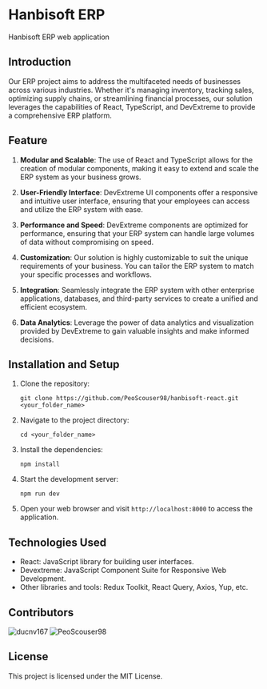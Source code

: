 # Hanbisoft ERP

Hanbisoft ERP web application

## Introduction

Our ERP project aims to address the multifaceted needs of businesses across various industries. Whether it's managing inventory, tracking sales, optimizing supply chains, or streamlining financial processes, our solution leverages the capabilities of React, TypeScript, and DevExtreme to provide a comprehensive ERP platform.

## Feature

1. **Modular and Scalable**: The use of React and TypeScript allows for the creation of modular components, making it easy to extend and scale the ERP system as your business grows.

2. **User-Friendly Interface**: DevExtreme UI components offer a responsive and intuitive user interface, ensuring that your employees can access and utilize the ERP system with ease.

3. **Performance and Speed**: DevExtreme components are optimized for performance, ensuring that your ERP system can handle large volumes of data without compromising on speed.

4. **Customization**: Our solution is highly customizable to suit the unique requirements of your business. You can tailor the ERP system to match your specific processes and workflows.

5. **Integration**: Seamlessly integrate the ERP system with other enterprise applications, databases, and third-party services to create a unified and efficient ecosystem.

6. **Data Analytics**: Leverage the power of data analytics and visualization provided by DevExtreme to gain valuable insights and make informed decisions.

## Installation and Setup

1. Clone the repository:

   ```
   git clone https://github.com/PeoScouser98/hanbisoft-react.git <your_folder_name>
   ```

2. Navigate to the project directory:

   ```
   cd <your_folder_name>
   ```

3. Install the dependencies:

   ```
   npm install
   ```

4. Start the development server:

   ```
   npm run dev
   ```

5. Open your web browser and visit `http://localhost:8000` to access the application.

## Technologies Used

-  React: JavaScript library for building user interfaces.
-  Devextreme: JavaScript Component Suite for Responsive Web Development.
-  Other libraries and tools: Redux Toolkit, React Query, Axios, Yup, etc.

## Contributors
![ducnv167](https://github.com/PeoScouser98/hanbisoft-react/assets/97147601/5935be54-f52d-48ca-a973-1274fa1789db?&size=50&button=true)
![PeoScouser98](https://avatars.githubusercontent.com/u/97147601?v=4&size=50&button=true)

## License

This project is licensed under the MIT License.

